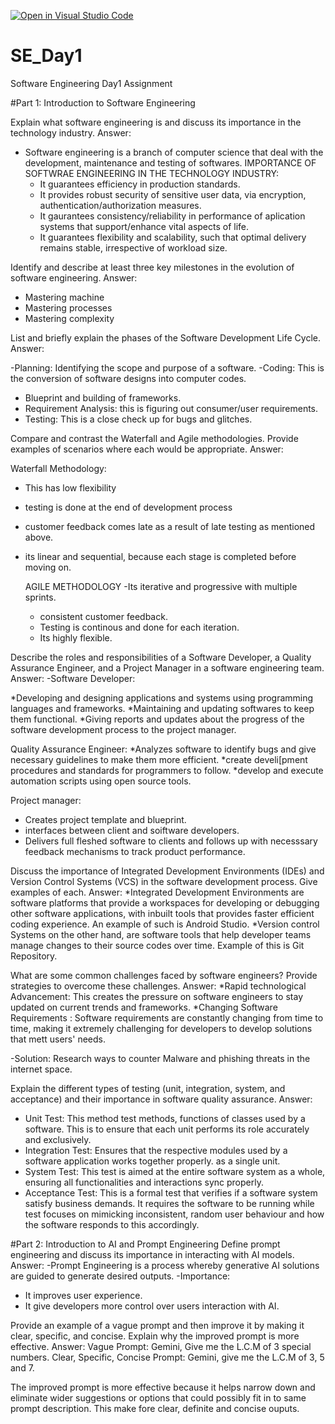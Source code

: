 [![Open in Visual Studio Code](https://classroom.github.com/assets/open-in-vscode-2e0aaae1b6195c2367325f4f02e2d04e9abb55f0b24a779b69b11b9e10269abc.svg)](https://classroom.github.com/online_ide?assignment_repo_id=18368315&assignment_repo_type=AssignmentRepo)
# SE_Day1
Software Engineering Day1 Assignment

#Part 1: Introduction to Software Engineering

Explain what software engineering is and discuss its importance in the technology industry.
Answer:
- Software engineering is a branch of computer science that deal with the development, maintenance and testing of softwares.
  IMPORTANCE OF SOFTWRAE ENGINEERING IN THE TECHNOLOGY INDUSTRY:
  - It guarantees efficiency in production standards.
  - It provides robust security of sensitive user data, via encryption, authentication/authorization measures.
  - It gaurantees consistency/reliability in performance of aplication systems that support/enhance vital aspects of life.
  - It guarantees flexibility and scalability, such that optimal delivery remains stable, irrespective of workload size.


Identify and describe at least three key milestones in the evolution of software engineering.
Answer:
- Mastering machine
- Mastering processes
- Mastering complexity

  
List and briefly explain the phases of the Software Development Life Cycle.
Answer:

-Planning: Identifying the scope and purpose of a software.
-Coding:  This is the conversion of software designs into computer codes.
- Blueprint and building of frameworks.
- Requirement Analysis: this is figuring out consumer/user requirements.
- Testing: This is a close check up for bugs and glitches.
  

Compare and contrast the Waterfall and Agile methodologies. Provide examples of scenarios where each would be appropriate.
Answer:

Waterfall Methodology:
- This has low flexibility
- testing is done at the end of development process
- customer feedback comes late as a result of late testing as mentioned above.
- its linear and sequential, because each stage is completed before moving on.

  AGILE METHODOLOGY
  -Its iterative and progressive with multiple sprints.
  - consistent customer feedback.
  - Testing is continous and done for each iteration.
  - Its highly flexible.

  

Describe the roles and responsibilities of a Software Developer, a Quality Assurance Engineer, and a Project Manager in a software engineering team.
Answer:
-Software Developer:

*Developing and designing applications and systems using programming languages and frameworks.
*Maintaining and updating softwares to keep them functional.
*Giving reports and updates about the progress of the software development process to the project manager.

Quality Assurance Engineer:
*Analyzes software to identify bugs and give necessary guidelines to make them more efficient.
*create develi[pment procedures and standards for programmers to follow.
*develop and execute automation scripts using open source tools.

Project manager:
* Creates project template and blueprint.
* interfaces between client and soiftware developers.
* Delivers full fleshed software to clients and follows up with necesssary feedback mechanisms to track product performance.

Discuss the importance of Integrated Development Environments (IDEs) and Version Control Systems (VCS) in the software development process. Give examples of each.
Answer:
*Integrated Development Environments are software platforms that provide a workspaces for developing or debugging other software applications, with inbuilt tools that provides faster efficient coding experience. An example of such is Android Studio.
*Version control Systems on the other hand, are software tools that help developer teams manage changes to their source codes over time. Example of this is Git Repository.

What are some common challenges faced by software engineers? Provide strategies to overcome these challenges.
Answer:
*Rapid technological Advancement: This creates the pressure on software engineers to stay updated  on current trends and frameworks.
*Changing Software Requirements : Software requirements are constantly changing from time to time, making it extremely challenging for developers to develop solutions that mett users' needs.

-Solution:
Research ways to counter Malware and phishing threats in the internet space.

Explain the different types of testing (unit, integration, system, and acceptance) and their importance in software quality assurance.
Answer:

- Unit Test: This method test methods, functions of classes used by a software. This is to ensure that each unit performs its role accurately and exclusively.
- Integration Test: Ensures that the respective modules used by a software application works together properly. as a single unit.
- System Test: This test is aimed at the entire software system as a whole, ensuring all functionalities and interactions sync properly.
- Acceptance Test: This is a formal test that verifies if a software system satisfy business demands. It requires the software to be running while test focuses on mimicking inconsistent, random user behaviour and how the software responds to this accordingly.

#Part 2: Introduction to AI and Prompt Engineering
Define prompt engineering and discuss its importance in interacting with AI models.
Answer:
-Prompt Engineering is a process whereby generative AI solutions are guided to generate desired outputs.
-Importance:
* It improves user experience.
* It give developers more control over users interaction with AI.

Provide an example of a vague prompt and then improve it by making it clear, specific, and concise. Explain why the improved prompt is more effective.
Answer:
Vague Prompt: Gemini, Give me the L.C.M of 3 special numbers.
Clear, Specific, Concise Prompt: Gemini, give me the L.C.M of 3, 5 and 7.

The improved prompt is more effective because it helps narrow down and eliminate wider suggestions or options that could possibly fit in to same prompt description. This make fore clear, definite and concise ouputs.






